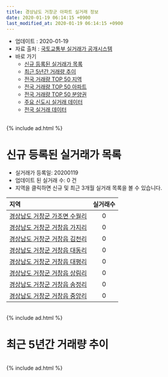 ```yaml
---
title: 경상남도 거창군 아파트 실거래 정보
date: 2020-01-19 06:14:15 +0900
last_modified_at: 2020-01-19 06:14:15 +0900
---
```


* 업데이트 : 2020-01-19
* 자료 출처 : [국토교통부 실거래가 공개시스템](http://rt.molit.go.kr)
* 바로 가기
    * [신규 등록된 실거래가 목록](#신규-등록된-실거래가-목록)
    * [최근 5년간 거래량 추이](#최근-5년간-거래량-추이)
    * [전국 거래량 TOP 50 지역](https://apt-info.github.io/apt-trade-info/최근-3개월-전국에서-가장-거래가-많이-발생한-지역)
    * [전국 거래량 TOP 50 아파트](https://apt-info.github.io/apt-trade-info/최근-3개월-전국에서-가장-거래가-많이-발생한-아파트)
    * [전국 거래량 TOP 50 분양권](https://apt-info.github.io/apt-trade-info/최근-3개월-전국에서-가장-거래가-많이-발생한-분양권)
    * [주요 신도시 실거래 데이터](https://apt-info.github.io/apt-trade-info/주요-신도시)
    * [전국 실거래 데이터](https://apt-info.github.io/apt-trade-info/전국)

<br>
{% include ad.html %}
<br>

# 신규 등록된 실거래가 목록
* 실거래가 등록일: 20200119
* 업데이트 된 실거래 수: 0 건
* 지역을 클릭하면 신규 및 최근 3개월 실거래 목록을 볼 수 있습니다.


|지역|실거래수|
|:---|:---:|
|[경상남도 거창군 가조면 수월리](https://apt-info.github.io/apt-trade-info/경상남도-거창군-가조면-수월리)|0|
|[경상남도 거창군 거창읍 가지리](https://apt-info.github.io/apt-trade-info/경상남도-거창군-거창읍-가지리)|0|
|[경상남도 거창군 거창읍 김천리](https://apt-info.github.io/apt-trade-info/경상남도-거창군-거창읍-김천리)|0|
|[경상남도 거창군 거창읍 대동리](https://apt-info.github.io/apt-trade-info/경상남도-거창군-거창읍-대동리)|0|
|[경상남도 거창군 거창읍 대평리](https://apt-info.github.io/apt-trade-info/경상남도-거창군-거창읍-대평리)|0|
|[경상남도 거창군 거창읍 상림리](https://apt-info.github.io/apt-trade-info/경상남도-거창군-거창읍-상림리)|0|
|[경상남도 거창군 거창읍 송정리](https://apt-info.github.io/apt-trade-info/경상남도-거창군-거창읍-송정리)|0|
|[경상남도 거창군 거창읍 중앙리](https://apt-info.github.io/apt-trade-info/경상남도-거창군-거창읍-중앙리)|0|


<br>
{% include ad.html %}
<br>

# 최근 5년간 거래량 추이


<div style="width:100%;">
    <canvas id="deal_progress" height="200"></canvas>
</div>

<script>
new Chart(document.getElementById("deal_progress"), {
    type: 'line',
    data: {
        labels: ['201501','201502','201503','201504','201505','201506','201507','201508','201509','201510','201511','201512','201601','201602','201603','201604','201605','201606','201607','201608','201609','201610','201611','201612','201701','201702','201703','201704','201705','201706','201707','201708','201709','201710','201711','201712','201801','201802','201803','201804','201805','201806','201807','201808','201809','201810','201811','201812','201901','201902','201903','201904','201905','201906','201907','201908','201909','201910','201911','201912','202001'],
        datasets: [{
            label: '매매',
            pointRadius: 1,
            data: [41, 27, 49, 46, 45, 30, 38, 41, 36, 50, 39, 36, 50, 35, 58, 57, 92, 72, 54, 45, 52, 43, 31, 49, 28, 32, 40, 32, 42, 35, 30, 31, 24, 39, 60, 43, 67, 63, 59, 59, 33, 32, 30, 38, 38, 34, 24, 26, 47, 46, 45, 49, 42, 41, 39, 40, 36, 59, 51, 31, 10],
            borderColor: "rgba(255, 201, 14, 1)",
            backgroundColor: "rgba(255, 201, 14, 0.5)",
            fill: false,
            lineTension: 0
        },{
            label: '전월세',
            pointRadius: 1,
            data: [11, 9, 12, 7, 8, 7, 10, 11, 9, 14, 8, 32, 13, 13, 11, 17, 18, 15, 20, 7, 13, 9, 8, 10, 12, 12, 8, 11, 5, 6, 9, 7, 9, 5, 10, 24, 27, 25, 27, 13, 19, 12, 8, 9, 11, 13, 6, 9, 16, 10, 6, 11, 10, 16, 11, 6, 7, 14, 5, 7, 5],
            borderColor: "rgba(0, 141, 185, 1)",
            backgroundColor: "rgba(0, 141, 185, 0.5)",
            fill: false,
            lineTension: 0
        }
        ]
    },
    options: {
        responsive: true,
        title: {
            display: false
        },
        tooltips: {
            mode: 'index',
            intersect: false
        },
        hover: {
            mode: 'nearest',
            intersect: true
        },
        scales: {
            xAxes: [{
                display: true,
                scaleLabel: {
                    display: true,
                    labelString: '년/월'
                }
            }],
            yAxes: [{
                display: true,
                ticks: {
                    suggestedMin: 0,
                },
                scaleLabel: {
                    display: true,
                    labelString: '실거래 수'
                }
            }]
        }
    }
});

</script>


<br>
{% include ad.html %}
<br>

